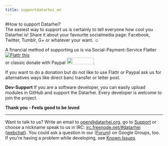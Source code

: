 ```yaml
---
title: supportdatarhei_en
---
```

#How to support Datarhei?  
The easiest way to support us is certainly to tell everyone how cool you Datarhei is! Share it about your favourite socialmedia page: Facebook, Twitter, Tumblr, G+ or whatever your want. ☺  

A financial method of supporting us is via Social-Payment-Service Flatter <a href="https://flattr.com/submit/auto?user_id=datarhei&url=https%3A%2F%2Fgithub.com%2Fdatarhei%2F" target="_blank"><img src="http://datarhei.org/wiki/pic/flattr-badge-large.png" alt="Flattr this" title="Flattr this" border="0"></a>  
or classic donate with Paypal <a href="https://www.paypal.com/cgi-bin/webscr?cmd=_s-xclick&hosted_button_id=M7TPT4VN7759G" target="_blank"> <img src="http://datarhei.org/wiki/pic/btn_donate_SM.gif" width="86" height="21" border="0"></a>. 

If you want to do a donation but do not like to use Flattr or Paypal ask us for alternatives ways like direct banc transfer or letter post.

**Dev-Support** If you are a software developer, you can easily upload modules in GitHub and support the Datarhei. Every developer is welcome to join the project.

**Thank you - Feels good to be loved**

---
Want to talk to us? Write an email to <a href="mailto:open@datarhei.org?subject=Datarhei/Restreamer">open@datarhei.org</a>, go to [Support](../support.html) or choose a nickname speak to us in IRC: <a href="irc://irc.freenode.net#piwik">irc.freenode.net/#datarhei</a> (<a target= "_blank" href="https://webchat.freenode.net/?channels=datarhei">webchat</a>). You could ask a question in our (<a target= "_blank" href="https://groups.google.com/forum/#!forum/datarhei">Forum</a>) on Google Groups, too. If you're having a problem while developing, see <a target= "_blank" href="https://github.com/datarhei/restreamer/issues">Known Issues</a>.